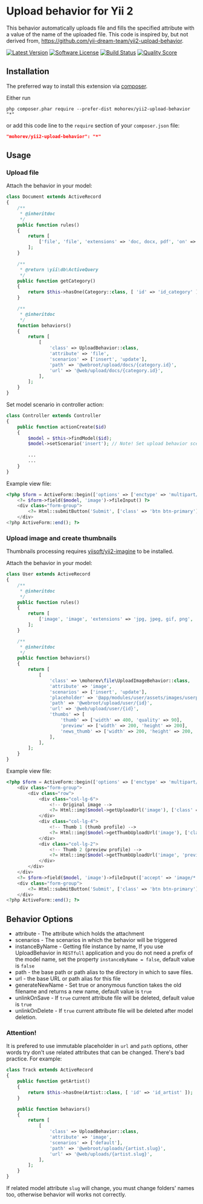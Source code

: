 Upload behavior for Yii 2
===========================

This behavior automatically uploads file and fills the specified attribute with a value of the name of the uploaded file.
This code is inspired by, but not derived from, https://github.com/yii-dream-team/yii2-upload-behavior.

[![Latest Version](https://img.shields.io/packagist/v/mohorev/yii2-upload-behavior.svg?style=flat-square)](https://packagist.org/packages/mohorev/yii2-upload-behavior)
[![Software License](https://img.shields.io/badge/license-MIT-brightgreen.svg?style=flat-square)](LICENSE.md)
[![Build Status](https://img.shields.io/travis/mohorev/yii2-upload-behavior/master.svg?style=flat-square)](https://travis-ci.org/mohorev/yii2-upload-behavior)
[![Quality Score](https://img.shields.io/scrutinizer/g/mohorev/yii2-upload-behavior.svg?style=flat-square)](https://scrutinizer-ci.com/g/mohorev/yii2-upload-behavior)

Installation
------------

The preferred way to install this extension via [composer](http://getcomposer.org/download/).

Either run

```
php composer.phar require --prefer-dist mohorev/yii2-upload-behavior "*"
```

or add this code line to the `require` section of your `composer.json` file:

```json
"mohorev/yii2-upload-behavior": "*"
```

Usage
-----

### Upload file

Attach the behavior in your model:

```php
class Document extends ActiveRecord
{
    /**
     * @inheritdoc
     */
    public function rules()
    {
        return [
            ['file', 'file', 'extensions' => 'doc, docx, pdf', 'on' => ['insert', 'update']],
        ];
    }

    /**
     * @return \yii\db\ActiveQuery
     */
    public function getCategory()
    {
        return $this->hasOne(Category::class, [ 'id' => 'id_category' ]);
    }

    /**
     * @inheritdoc
     */
    function behaviors()
    {
        return [
            [
                'class' => UploadBehavior::class,
                'attribute' => 'file',
                'scenarios' => ['insert', 'update'],
                'path' => '@webroot/upload/docs/{category.id}',
                'url' => '@web/upload/docs/{category.id}',
            ],
        ];
    }
}
```

Set model scenario in controller action:

```php
class Controller extends Controller
{
    public function actionCreate($id)
    {
        $model = $this->findModel($id);
        $model->setScenario('insert'); // Note! Set upload behavior scenario.
        
        ...
        ...
    }
}

```

Example view file:

```php
<?php $form = ActiveForm::begin(['options' => ['enctype' => 'multipart/form-data']]); ?>
    <?= $form->field($model, 'image')->fileInput() ?>
    <div class="form-group">
        <?= Html::submitButton('Submit', ['class' => 'btn btn-primary']) ?>
    </div>
<?php ActiveForm::end(); ?>
```

### Upload image and create thumbnails

Thumbnails processing requires [yiisoft/yii2-imagine](https://github.com/yiisoft/yii2-imagine) to be installed.

Attach the behavior in your model:

```php
class User extends ActiveRecord
{
    /**
     * @inheritdoc
     */
    public function rules()
    {
        return [
            ['image', 'image', 'extensions' => 'jpg, jpeg, gif, png', 'on' => ['insert', 'update']],
        ];
    }

    /**
     * @inheritdoc
     */
    public function behaviors()
    {
        return [
            [
                'class' => \mohorev\file\UploadImageBehavior::class,
                'attribute' => 'image',
                'scenarios' => ['insert', 'update'],
                'placeholder' => '@app/modules/user/assets/images/userpic.jpg',
                'path' => '@webroot/upload/user/{id}',
                'url' => '@web/upload/user/{id}',
                'thumbs' => [
                    'thumb' => ['width' => 400, 'quality' => 90],
                    'preview' => ['width' => 200, 'height' => 200],
                    'news_thumb' => ['width' => 200, 'height' => 200, 'bg_color' => '000'],
                ],
            ],
        ];
    }
}
```

Example view file:

```php
<?php $form = ActiveForm::begin(['options' => ['enctype' => 'multipart/form-data']]); ?>
    <div class="form-group">
        <div class="row">
            <div class="col-lg-6">
                <!-- Original image -->
                <?= Html::img($model->getUploadUrl('image'), ['class' => 'img-thumbnail']) ?>
            </div>
            <div class="col-lg-4">
                <!-- Thumb 1 (thumb profile) -->
                <?= Html::img($model->getThumbUploadUrl('image'), ['class' => 'img-thumbnail']) ?>
            </div>
            <div class="col-lg-2">
                <!-- Thumb 2 (preview profile) -->
                <?= Html::img($model->getThumbUploadUrl('image', 'preview'), ['class' => 'img-thumbnail']) ?>
            </div>
        </div>
    </div>
    <?= $form->field($model, 'image')->fileInput(['accept' => 'image/*']) ?>
    <div class="form-group">
        <?= Html::submitButton('Submit', ['class' => 'btn btn-primary']) ?>
    </div>
<?php ActiveForm::end(); ?>
```

Behavior Options
-------

* attribute - The attribute which holds the attachment
* scenarios - The scenarios in which the behavior will be triggered
* instanceByName - Getting file instance by name, If you use UploadBehavior in `RESTfull` application and you do not need a prefix of the model name, set the property `instanceByName = false`, default value is `false`
* path - the base path or path alias to the directory in which to save files.
* url - the base URL or path alias for this file
* generateNewName - Set true or anonymous function takes the old filename and returns a new name, default value is `true`
* unlinkOnSave - If `true` current attribute file will be deleted, default value is `true`
* unlinkOnDelete - If `true` current attribute file will be deleted after model deletion.

### Attention!

It is prefered to use immutable placeholder in `url` and `path` options, other words try don't use related attributes that can be changed. There's bad practice. For example:

```php
class Track extends ActiveRecord
{
    public function getArtist()
    {
        return $this->hasOne(Artist::class, [ 'id' => 'id_artist' ]);
    }

    public function behaviors()
    {
        return [
            [
                'class' => UploadBehavior::class,
                'attribute' => 'image',
                'scenarios' => ['default'],
                'path' => '@webroot/uploads/{artist.slug}',
                'url' => '@web/uploads/{artist.slug}',
            ],
        ];
    }
}
```

If related model attribute `slug` will change, you must change folders' names too, otherwise behavior will works not correctly. 

